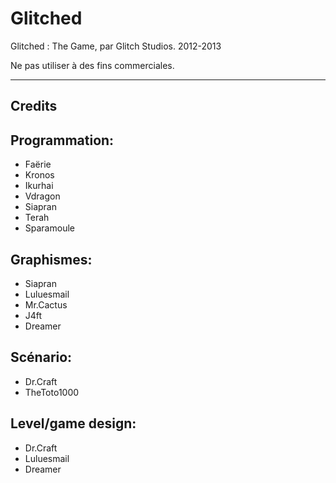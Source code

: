 Glitched
========

Glitched : The Game, par Glitch Studios. 2012-2013

Ne pas utiliser à des fins commerciales.

-----------
  Credits
-----------

Programmation:
--------------
- Faërie
- Kronos
- Ikurhai
- Vdragon
- Siapran
- Terah
- Sparamoule


Graphismes:
-----------
- Siapran
- Luluesmail
- Mr.Cactus
- J4ft
- Dreamer


Scénario:
---------
- Dr.Craft
- TheToto1000


Level/game design:
------------------

- Dr.Craft
- Luluesmail
- Dreamer
